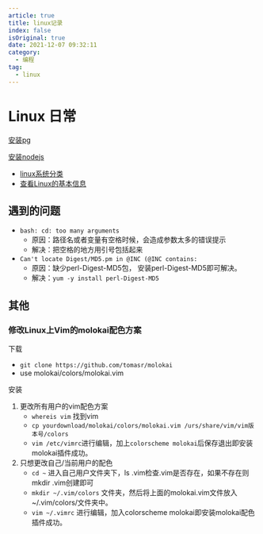 ```yaml
---
article: true
title: linux记录  
index: false
isOriginal: true
date: 2021-12-07 09:32:11  
category:
  - 编程  
tag:
  - linux
---
```


# Linux 日常

[安装pg](/blog/stroll.md#pg-坑)

[安装nodejs](/blog/stroll.md#安装-nodejs-流程)


- [linux系统分类](./sys_category)
- [查看Linux的基本信息](./sys_base_info)



## 遇到的问题

- `bash: cd: too many arguments`
  - 原因：路径名或者变量有空格时候，会造成参数太多的错误提示
  - 解决：把空格的地方用引号包括起来
- `Can't locate Digest/MD5.pm in @INC (@INC contains:`
  - 原因：缺少perl-Digest-MD5包， 安装perl-Digest-MD5即可解决。
  - 解决：`yum -y install perl-Digest-MD5`


## 其他

### 修改Linux上Vim的molokai配色方案

下载

- `git clone https://github.com/tomasr/molokai`
- use molokai/colors/molokai.vim

安装

1. 更改所有用户的vim配色方案
    - `whereis vim` 找到vim
    - `cp yourdownload/molokai/colors/molokai.vim /urs/share/vim/vim版本号/colors`
    - `vim /etc/vimrc`进行编辑，加上`colorscheme molokai`后保存退出即安装molokai插件成功。
2. 只想更改自己/当前用户的配色
    - `cd ~` 进入自己用户文件夹下，ls .vim检查.vim是否存在，如果不存在则mkdir .vim创建即可
    - `mkdir ~/.vim/colors` 文件夹，然后将上面的molokai.vim文件放入~/.vim/colors/文件夹中。
    - `vim ~/.vimrc` 进行编辑，加入colorscheme molokai即安装molokai配色插件成功。


